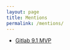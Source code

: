 ```yaml
---
layout: page
title: Mentions
permalink: /mentions/
---
```


- [Gitlab 9.1 MVP](https://about.gitlab.com/releases/2017/04/22/gitlab-9-1-released/#this-months-most-valuable-person-mvp-is-maxim-rydkin)
